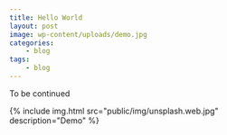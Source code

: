 ```yaml
---
title: Hello World
layout: post
image: wp-content/uploads/demo.jpg
categories:
    - blog
tags:
    - blog
---
```

To be continued

{% include img.html
src="public/img/unsplash.web.jpg"
description="Demo"
%}

